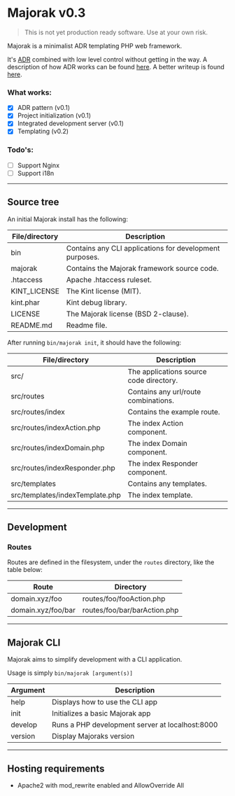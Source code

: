 # Majorak v0.3
> This is not yet production ready software. Use at your own risk.

Majorak is a minimalist ADR templating PHP web framework.

It's [ADR](https://github.com/pmjones/adr) combined with low level control without getting in the way.
A description of how ADR works can be found [here](https://github.com/pmjones/adr/blob/master/IMPLEMENTATION.md).
A better writeup is found [here](https://forum.archte.ch/laravel/t/pattern-action-domain-responder-adr).

### What works:
- [x] ADR pattern (v0.1)
- [x] Project initialization (v0.1)
- [x] Integrated development server (v0.1)
- [x] Templating (v0.2)

### Todo's:
- [ ] Support Nginx
- [ ] Support i18n

---

## Source tree
An initial Majorak install has the following:

| File/directory | Description |
| ----------- | ----------- |
| bin | Contains any CLI applications for development purposes. |
| majorak | Contains the Majorak framework source code. |
| .htaccess | Apache .htaccess ruleset. |
| KINT_LICENSE | The Kint license (MIT). |
| kint.phar | Kint debug library. |
| LICENSE | The Majorak license (BSD 2-clause). |
| README.md | Readme file. |

After running `bin/majorak init`, it should have the following:

| File/directory | Description |
| ----------- | ----------- |
| src/ | The applications source code directory. |
| src/routes | Contains any url/route combinations. |
| src/routes/index | Contains the example route. |
| src/routes/indexAction.php | The index Action component. |
| src/routes/indexDomain.php | The index Domain component. |
| src/routes/indexResponder.php | The index Responder component. |
| src/templates | Contains any templates. |
| src/templates/indexTemplate.php | The index template. |

---

## Development

### Routes
Routes are defined in the filesystem, under the `routes` directory, like the table below:

| Route | Directory |
| ----------- | ----------- |
| domain.xyz/foo | routes/foo/fooAction.php |
| domain.xyz/foo/bar | routes/foo/bar/barAction.php |

---

## Majorak CLI
Majorak aims to simplify development with a CLI application.

Usage is simply `bin/majorak [argument(s)]`

| Argument | Description |
| ----------- | ----------- |
| help | Displays how to use the CLI app |
| init | Initializes a basic Majorak app |
| develop | Runs a PHP development server at localhost:8000 |
| version | Display Majoraks version |

---

## Hosting requirements
- Apache2 with mod_rewrite enabled and AllowOverride All
